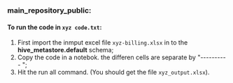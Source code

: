 ### main_repository_public:
#### To run the code in `xyz code.txt`:
1. First import the inmput excel file `xyz-billing.xlsx` in to the **hive_metastore.default** schema;
2. Copy the code in a notebok. the differen cells are separate by "---------- ";
3. Hit the run all command. (You should get the file `xyz_output.xlsx`). 
